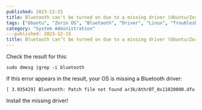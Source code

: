 ```yaml
---
published: 2023-12-15
title: Bluetooth can't be turned on due to a missing driver (Ubuntu/Zorin OS)
tags: ["Ubuntu", "Zorin OS", "Bluetooth", "Driver", "Linux", "Troubleshooting", "Hardware", "System"]
category: "System Administration"
---published: 2023-12-15
title: Bluetooth can’t be turned on due to a missing driver (Ubuntu/Zorin OS)
---
```

Check the result for this:

    sudo dmesg |grep -i bluetooth

If this error appears in the result, your OS is missing a Bluetooth driver:

    [ 3.935429] Bluetooth: Patch file not found ar3k/AthrBT_0x11020000.dfu

Install the missing driver!
